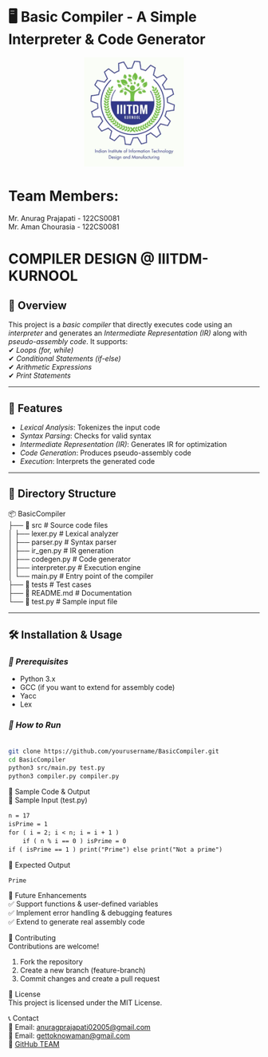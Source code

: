 # 🖥 Basic Compiler - A Simple Interpreter & Code Generator  

<p align="center">
  <img src="image-1.png" width="200">
</p>

# Team Members:
Mr. Anurag Prajapati - 122CS0081  
Mr. Aman Chourasia - 122CS0081  

# COMPILER DESIGN @ IIITDM-KURNOOL
## 📌 Overview  
This project is a *basic compiler* that directly executes code using an *interpreter* and generates an *Intermediate Representation (IR)* along with *pseudo-assembly code*. It supports:  
✔ *Loops (for, while)*  
✔ *Conditional Statements (if-else)*  
✔ *Arithmetic Expressions*  
✔ *Print Statements*  

---

## 🚀 Features  
- *Lexical Analysis*: Tokenizes the input code  
- *Syntax Parsing*: Checks for valid syntax  
- *Intermediate Representation (IR)*: Generates IR for optimization  
- *Code Generation*: Produces pseudo-assembly code  
- *Execution*: Interprets the generated code  

---

## 📂 Directory Structure  
📦 BasicCompiler  
├── 📂 src # Source code files  
│ ├── lexer.py # Lexical analyzer  
│ ├── parser.py # Syntax parser  
│ ├── ir_gen.py # IR generation  
│ ├── codegen.py # Code generator  
│ ├── interpreter.py # Execution engine  
│ └── main.py # Entry point of the compiler  
├── 📂 tests # Test cases  
├── 📜 README.md # Documentation  
└── 📜 test.py # Sample input file  

---

## 🛠 Installation & Usage  
### *🔹 Prerequisites*  
- Python 3.x  
- GCC (if you want to extend for assembly code)  
- Yacc  
- Lex  
### *🔹 How to Run*  
```bash

git clone https://github.com/yourusername/BasicCompiler.git
cd BasicCompiler
python3 src/main.py test.py
python3 compiler.py compiler.py
```

📝 Sample Code & Output  
🔹 Sample Input (test.py)  
```txt
n = 17
isPrime = 1
for ( i = 2; i < n; i = i + 1 ) 
    if ( n % i == 0 ) isPrime = 0
if ( isPrime == 1 ) print("Prime") else print("Not a prime")
```

🔹 Expected Output  
```txt
Prime
```

🎯 Future Enhancements  
✅ Support functions & user-defined variables  
✅ Implement error handling & debugging features  
✅ Extend to generate real assembly code  

🤝 Contributing  
Contributions are welcome!  

1. Fork the repository  
2. Create a new branch (feature-branch)  
3. Commit changes and create a pull request  

📄 License  
This project is licensed under the MIT License.  

📞 Contact  
📧 Email: anuragprajapati02005@gmail.com  
📧 Email: gettoknowaman@gmail.com  
🔗 [GitHub TEAM](https://github.com/Anurag915/Compiler)

